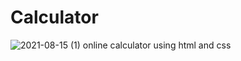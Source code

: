 # Calculator
![2021-08-15 (1)](https://user-images.githubusercontent.com/69066316/129476478-18eecd96-5c14-429a-a749-8c60a1d6befd.png)
online calculator using html and css 
